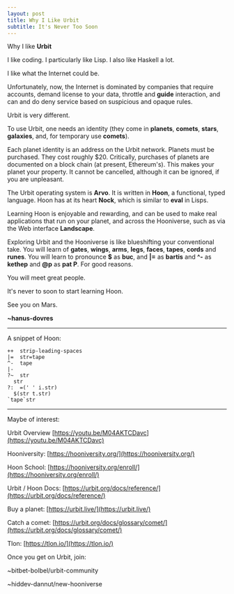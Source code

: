 ```yaml
---
layout: post
title: Why I Like Urbit
subtitle: It's Never Too Soon
---
```



Why I like **Urbit**

I like coding.  I particularly like Lisp.  I also like Haskell a lot.

I like what the Internet could be. 

Unfortunately, now, the Internet is dominated by companies that require accounts, demand license to your data, throttle and **guide** interaction, and can and do deny service based on suspicious and opaque rules.

Urbit is very different.

To use Urbit, one needs an identity (they come in **planets**, **comets**, **stars**, **galaxies**, and, for temporary use **comets**).

Each planet identity is an address on the Urbit network.  Planets must be purchased.  They cost roughly $20. Critically, purchases of planets are documented on a block chain (at present, Ethereum's). This makes your planet your property. It cannot be cancelled, although it can be ignored, if you are unpleasant.

The Urbit operating system is **Arvo**.  It is written in **Hoon**, a functional, typed language. Hoon has at its heart **Nock**, which is similar to **eval** in Lisps.

Learning Hoon is enjoyable and rewarding, and can be used to make real applications that run on your planet, and across the Hooniverse, such as via the Web interface **Landscape**.

Exploring Urbit and the Hooniverse is like blueshifting your conventional take. You will learn of **gates**, **wings**, **arms**, **legs**, **faces**, **tapes**, **cords** and **runes**. You will learn to pronounce **$** as **buc**, and **\|=** as **bartis** and **^-** as **kethep** and **@p** as **pat P**.  For good reasons.

You will meet great people.

It's never to soon to start learning Hoon.

See you on Mars.

**~hanus-dovres**


---

A snippet of Hoon:

```
++  strip-leading-spaces 
|=  str=tape
^-  tape
|- 
?~  str 
  str 
?:  =(' ' i.str) 
  $(str t.str) 
`tape`str 
```

---
Maybe of interest:

Urbit Overview  [https://youtu.be/M04AKTCDavc](https://youtu.be/M04AKTCDavc)

Hooniversity: [https://hooniversity.org/](https://hooniversity.org/)

Hoon School: [https://hooniversity.org/enroll/](https://hooniversity.org/enroll/)

Urbit / Hoon Docs: [https://urbit.org/docs/reference/](https://urbit.org/docs/reference/)

Buy a planet: [https://urbit.live/](https://urbit.live/)

Catch a comet: [https://urbit.org/docs/glossary/comet/](https://urbit.org/docs/glossary/comet/)

Tlon: [https://tlon.io/](https://tlon.io/)

Once you get on Urbit, join:

~bitbet-bolbel/urbit-community

~hiddev-dannut/new-hooniverse




